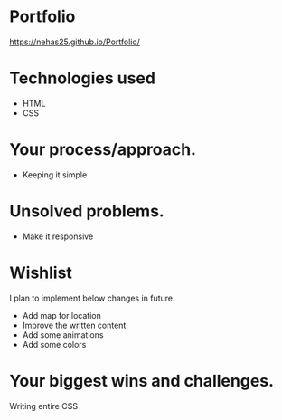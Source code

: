 # Portfolio
https://nehas25.github.io/Portfolio/

# Technologies used
- HTML
- CSS

# Your process/approach.
- Keeping it simple

# Unsolved problems.
- Make it responsive

# Wishlist
I plan to implement below changes in future.
- Add map for location
- Improve the written content
- Add some animations
- Add some colors

# Your biggest wins and challenges.
Writing entire CSS
